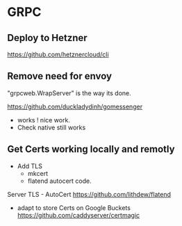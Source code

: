 # GRPC

## Deploy to Hetzner

https://github.com/hetznercloud/cli

## Remove need for envoy

"grpcweb.WrapServer" is the way its done.

https://github.com/duckladydinh/gomessenger
- works ! nice work.
- Check native still works

## Get Certs working locally and remotly
- Add TLS
	- mkcert
	- flatend autocert code.

Server TLS - AutoCert
https://github.com/lithdew/flatend
- adapt to store Certs on Google Buckets
https://github.com/caddyserver/certmagic